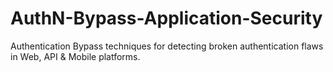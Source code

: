 # AuthN-Bypass-Application-Security
Authentication Bypass techniques for detecting broken authentication flaws in Web, API &amp; Mobile platforms.
